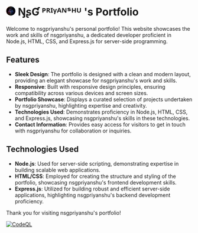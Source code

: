 # <img src="https://raw.githubusercontent.com/nsgpriyanshu/creatorsworld/main/public/icons/colourfull-pfp.jpg" alt="nsgpriyanshu" width="25" height="25" style="border-radius: 50%;" /> ŊʂƓ ᴾᴿᴵᵞᴬᴺˢᴴᵁ 's Portfolio

Welcome to nsgpriyanshu's personal portfolio! This website showcases the work and skills of nsgpriyanshu, a dedicated developer proficient in Node.js, HTML, CSS, and Express.js for server-side programming.

## Features

- **Sleek Design**: The portfolio is designed with a clean and modern layout, providing an elegant showcase for nsgpriyanshu's work and skills.
- **Responsive**: Built with responsive design principles, ensuring compatibility across various devices and screen sizes.
- **Portfolio Showcase**: Displays a curated selection of projects undertaken by nsgpriyanshu, highlighting expertise and creativity.
- **Technologies Used**: Demonstrates proficiency in Node.js, HTML, CSS, and Express.js, showcasing nsgpriyanshu's skills in these technologies.
- **Contact Information**: Provides easy access for visitors to get in touch with nsgpriyanshu for collaboration or inquiries.

## Technologies Used

- **Node.js**: Used for server-side scripting, demonstrating expertise in building scalable web applications.
- **HTML/CSS**: Employed for creating the structure and styling of the portfolio, showcasing nsgpriyanshu's frontend development skills.
- **Express.js**: Utilized for building robust and efficient server-side applications, highlighting nsgpriyanshu's backend development proficiency.

Thank you for visiting nsgpriyanshu's portfolio!

[![CodeQL](https://github.com/nsgpriyanshu/nsgpriyanshu.github.io/actions/workflows/codeql.yml/badge.svg)](https://github.com/nsgpriyanshu/nsgpriyanshu.github.io/actions/workflows/codeql.yml)
